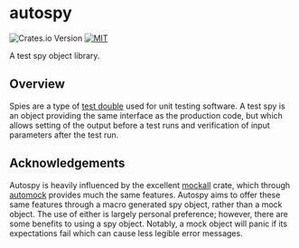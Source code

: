 # autospy

![Crates.io Version](https://img.shields.io/crates/v/autospy)
[![MIT](https://img.shields.io/badge/license-MIT-blue)](./LICENSE)

A test spy object library.

## Overview

Spies are a type of [test double](https://en.m.wikipedia.org/wiki/Test_double) used for unit testing software. A test spy is an object providing the same interface as the production code, but which allows setting of the output before a test runs and verification of input parameters after the test run.

## Acknowledgements

Autospy is heavily influenced by the excellent [mockall](https://docs.rs/mockall/latest/mockall/) crate, which through [automock](https://docs.rs/mockall/latest/mockall/attr.automock.html) provides much the same features. Autospy aims to offer these same features through a macro generated spy object, rather than a mock object. The use of either is largely personal preference; however, there are some benefits to using a spy object. Notably, a mock object will panic if its expectations fail which can cause less legible error messages.